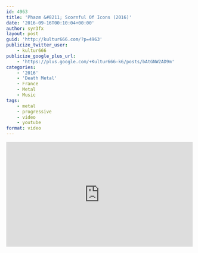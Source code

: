 ```yaml
---
id: 4963
title: 'Phazm &#8211; Scornful Of Icons (2016)'
date: '2016-09-16T00:10:04+00:00'
author: syr3fx
layout: post
guid: 'http://kultur666.com/?p=4963'
publicize_twitter_user:
    - kultur666
publicize_google_plus_url:
    - 'https://plus.google.com/+Kultur666-k6/posts/bAtGNW2AD9m'
categories:
    - '2016'
    - 'Death Metal'
    - France
    - Metal
    - Music
tags:
    - metal
    - progressive
    - video
    - youtube
format: video
---
```


<iframe allow="accelerometer; autoplay; clipboard-write; encrypted-media; gyroscope; picture-in-picture; web-share" allowfullscreen="" frameborder="0" height="281" loading="lazy" src="https://www.youtube.com/embed/VDvQmm2N1Es?feature=oembed" title="PHAZM - Scornful of Icons" width="500"></iframe>